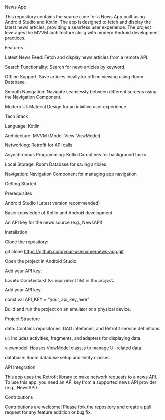 News App

This repository contains the source code for a News App built using Android Studio and Kotlin.
The app is designed to fetch and display the latest news articles, providing a seamless user experience.
The project leverages the MVVM architecture along with modern Android development practices.

Features

Latest News Feed: Fetch and display news articles from a remote API.

Search Functionality: Search for news articles by keyword.

Offline Support: Save articles locally for offline viewing using Room Database.

Smooth Navigation: Navigate seamlessly between different screens using the Navigation Component.

Modern UI: Material Design for an intuitive user experience.

Tech Stack

Language: Kotlin

Architecture: MVVM (Model-View-ViewModel)

Networking: Retrofit for API calls

Asynchronous Programming: Kotlin Coroutines for background tasks

Local Storage: Room Database for saving articles

Navigation: Navigation Component for managing app navigation

Getting Started

Prerequisites

Android Studio (Latest version recommended)

Basic knowledge of Kotlin and Android development

An API key for the news source (e.g., NewsAPI)

Installation

Clone the repository:

git clone https://github.com/your-username/news-app.git

Open the project in Android Studio.

Add your API key:

Locate Constants.kt (or equivalent file) in the project.

Add your API key:

const val API_KEY = "your_api_key_here"

Build and run the project on an emulator or a physical device.

Project Structure

data: Contains repositories, DAO interfaces, and Retrofit service definitions.

ui: Includes activities, fragments, and adapters for displaying data.

viewmodel: Houses ViewModel classes to manage UI-related data.

database: Room database setup and entity classes.


API Integration

This app uses the Retrofit library to make network requests to a news API. To use this app, you need an API key from a supported news API provider (e.g., NewsAPI).

Contributions

Contributions are welcome! Please fork the repository and create a pull request for any feature addition or bug fix.
